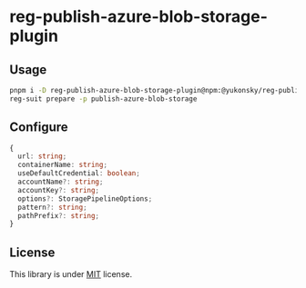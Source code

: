 # reg-publish-azure-blob-storage-plugin

## Usage

```bash
pnpm i -D reg-publish-azure-blob-storage-plugin@npm:@yukonsky/reg-publish-azure-blob-storage-plugin
reg-suit prepare -p publish-azure-blob-storage
```

## Configure

```typescript
{
  url: string;
  containerName: string;
  useDefaultCredential: boolean;
  accountName?: string;
  accountKey?: string;
  options?: StoragePipelineOptions;
  pattern?: string;
  pathPrefix?: string;
}
```

## License

This library is under [MIT](LICENSE) license.

